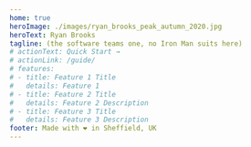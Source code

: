 ```yaml
---
home: true
heroImage: ./images/ryan_brooks_peak_autumn_2020.jpg
heroText: Ryan Brooks
tagline: (the software teams one, no Iron Man suits here)
# actionText: Quick Start →
# actionLink: /guide/
# features:
# - title: Feature 1 Title
#   details: Feature 1
# - title: Feature 2 Title
#   details: Feature 2 Description
# - title: Feature 3 Title
#   details: Feature 3 Description
footer: Made with ❤️ in Sheffield, UK 
---
```

